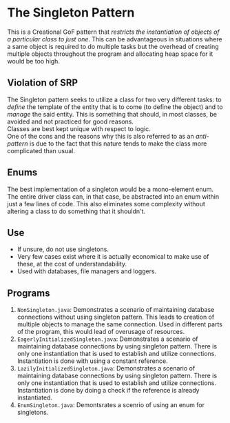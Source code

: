 # The Singleton Pattern

This is a Creational GoF pattern that *restricts the instantiation of objects of a particular class to just one*. This can be advantageous in situations where a same object is required to do multiple tasks but the overhead of creating multiple objects throughout the program and allocating heap space for it would be too high.


## Violation of SRP

The Singleton pattern seeks to utilize a class for two very different tasks: to *define* the template of the entity that is to come (to define the object) and to *manage* the said entity. This is something that should, in most classes, be avoided and not practiced for good reasons.<br />
Classes are best kept unique with respect to logic.<br />
One of the cons and the reasons why this is also referred to as an *anti-pattern* is due to the fact that this nature tends to make the class more complicated than usual.


## Enums

The best implementation of a singleton would be a mono-element enum. The entire driver class can, in that case, be abstracted into an enum within just a few lines of code. This also eliminates some complexity without altering a class to do something that it shouldn't.


## Use

- If unsure, do not use singletons.
- Very few cases exist where it is actually economical to make use of these, at the cost of understandability.
- Used with databases, file managers and loggers.


## Programs

1. `NonSingleton.java`: Demonstrates a scenario of maintaining database connections without using singleton pattern. This leads to creation of multiple objects to manage the same connection. Used in different parts of the program, this would lead of overusage of resources.
1. `EagerlyInitializedSingleton.java`: Demonstrates a scenario of maintaining database connections by using singleton pattern. There is only one instantiation that is used to establish and utilize connections. Instantiation is done with using a constant reference.
1. `LazilyInitializedSingleton.java`: Demonstrates a scenario of maintaining database connections by using singleton pattern. There is only one instantiation that is used to establish and utilize connections. Instantiation is done by doing a check if the reference is already instantiated.
1. `EnumSingleton.java`: Demontsrates a scenrio of using an enum for singletons.